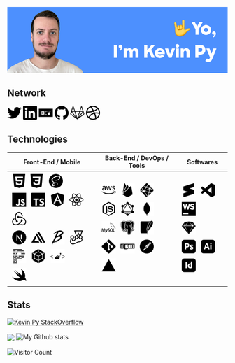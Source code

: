 ![Hero profile image](hero.png)


## Network
<a href="https://twitter.com/kevin_py" alt="Twitter"><img src="./icons/twitter.svg" width="32" rightmargin="4" /></a>
<a href="https://www.linkedin.com/in/kevinpy" alt="Linkedin"><img src="./icons/linkedin.svg" width="32" leftmargin="4" rightmargin="4" /></a>
<a href="https://dev.to/kevinpy" alt="Dev.to"><img src="./icons/dev-dot-to.svg" width="32" leftmargin="4" rightmargin="4" /></a>
<a href="https://github.com/kevinpy" alt="Github"><img src="./icons/github.svg" width="32" leftmargin="4" rightmargin="4" /></a>
<a href="https://gitlab.com/kevinpy" alt="Gitlab"><img src="./icons/gitlab.svg" width="32" leftmargin="4" rightmargin="4" /></a>
<a href="https://dribbble.com/kevin_py" alt="Dribbble"><img src="./icons/dribbble.svg" width="32" leftmargin="4" /></a>

## Technologies
| Front-End / Mobile | Back-End / DevOps / Tools | Softwares |
| - | - | - |
| <img src="./icons/html5.svg" width="32" style="margin:4px;" /><img src="./icons/css3.svg" width="32" style="margin:4px;" /> <img src="./icons/sass.svg" width="32" style="margin:4px;" /><br /><img src="./icons/javascript.svg" width="32" style="margin:4px;" /> <img src="./icons/typescript.svg" width="32" style="margin:4px;" /> <img src="./icons/angular.svg" width="32" style="margin:4px;" /> <img src="./icons/react.svg" width="32" style="margin:4px;" /> <img src="./icons/redux.svg" width="32" style="margin:4px;" /><br /><img src="./icons/next-dot-js.svg" width="32" style="margin:4px;" /> <img src="./icons/awsamplify.svg" width="32" style="margin:4px;" /> <img src="./icons/babel.svg" width="32" style="margin:4px;" /> <img src="./icons/jest.svg" width="32" style="margin:4px;" /> <img src="./icons/prettier.svg" width="32" style="margin:4px;" /> <img src="./icons/webpack.svg" width="32" style="margin:4px;" /> <img src="./icons/styled-components.svg" width="32" style="margin:4px;" /><br /><img src="./icons/swift.svg" width="32" style="margin:4px;" /> | <img src="./icons/amazonaws.svg" width="32" style="margin:4px;" /> <img src="./icons/firebase.svg" width="32" style="margin:4px;" /> <img src="./icons/netlify.svg" width="32" style="margin:4px;" /><br /><img src="./icons/node-dot-js.svg" width="32" style="margin:4px;" /> <img src="./icons/graphql.svg" width="32" style="margin:4px;" /> <img src="./icons/mongodb.svg" width="32" style="margin:4px;" /> <img src="./icons/mysql.svg" width="32" style="margin:4px;" /> <img src="./icons/postgresql.svg" width="32" style="margin:4px;" /> <img src="./icons/sqlite.svg" width="32" style="margin:4px;" /><br /><img src="./icons/git.svg" width="32" style="margin:4px;" /> <img src="./icons/npm.svg" width="32" style="margin:4px;" /> <img src="./icons/postman.svg" width="32" style="margin:4px;" /> <img src="./icons/vercel.svg" width="32" style="margin:4px;" /> | <img src="./icons/sublimetext.svg" width="32" style="margin:4px;" /> <img src="./icons/visualstudiocode.svg" width="32" style="margin:4px;" /> <img src="./icons/webstorm.svg" width="32" style="margin:4px;" /><br /><img src="./icons/sketch.svg" width="32" style="margin:4px;" /><br /><img src="./icons/adobephotoshop.svg" width="32" style="margin:4px;" /> <img src="./icons/adobeillustrator.svg" width="32" style="margin:4px;" /> <img src="./icons/adobeindesign.svg" width="32" style="margin:4px;" /> |


## Stats
[![Kevin Py StackOverflow](https://stackoverflow-badge.vercel.app/?userID=2223952)](https://stackoverflow.com/users/2223952/kevin-py)
<br /><br />
<img align="center" src="https://github-readme-stats.vercel.app/api/top-langs?username=kevinpy&layout=compact&langs_count=6" />
![My Github stats](https://github-readme-stats.vercel.app/api?username=kevinpy&show_icons=true)
<br /><br />
![Visitor Count](https://profile-counter.glitch.me/kevinpy/count.svg)
